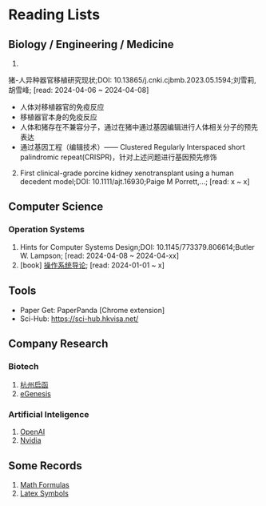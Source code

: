 # Reading Lists

## Biology / Engineering / Medicine

1.  

   猪-人异种器官移植研究现状;DOI: 10.13865/j.cnki.cjbmb.2023.05.1594;刘雪莉,胡雪峰; [read: 2024-04-06 ~ 2024-04-08]

   - 人体对移植器官的免疫反应
   - 移植器官本身的免疫反应
   - 人体和猪存在不兼容分子，通过在猪中通过基因编辑进行人体相关分子的预先表达
   - 通过基因工程（编辑技术）—— Clustered Regularly Interspaced short palindromic repeat(CRISPR)，针对上述问题进行基因预先修饰

2. First clinical-grade porcine kidney xenotransplant using a human decedent model;DOI: 10.1111/ajt.16930;Paige M Porrett,...; [read: x ~ x]

## Computer Science

### Operation Systems

1.  Hints for Computer Systems Design;DOI: 10.1145/773379.806614;Butler W. Lampson; [read: 2024-04-08 ~ 2024-04-xx]
2.  [book] [操作系统导论](https://book.douban.com/subject/33463930/); [read: 2024-01-01 ~ x]

## Tools

- Paper Get: PaperPanda [Chrome extension]
- Sci-Hub: https://sci-hub.hkvisa.net/

## Company Research

### Biotech

1. [杭州启函](https://www.qihanbio.com/cn/publication)
2. [eGenesis](https://egenesisbio.com/our-pipeline/)

### Artificial Inteligence

1. [OpenAI](https://openai.com/research)
2. [Nvidia](https://www.nvidia.com/en-us/research/)

## Some Records

1. [Math Formulas](https://abc.hezili.xyz/public/math.html)
2. [Latex Symbols](https://abc.hezili.xyz/public/latex.html)